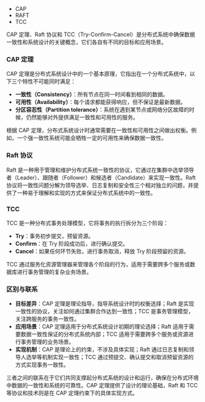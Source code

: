 - CAP
- RAFT
- TCC

CAP 定理、Raft 协议和 TCC（Try-Confirm-Cancel）是分布式系统中确保数据一致性和系统设计的关键概念，它们各自有不同的目标和应用场景。

### CAP 定理
CAP 定理是分布式系统设计中的一个基本原理，它指出在一个分布式系统中，以下三个特性不可能同时满足：
- **一致性（Consistency）**：所有节点在同一时间看到相同的数据。
- **可用性（Availability）**：每个请求都能获得响应，但不保证是最新数据。
- **分区容忍性（Partition tolerance）**：系统在遇到某节点或网络分区故障的时候，仍然能够对外提供满足一致性和可用性的服务。

根据 CAP 定理，分布式系统设计时通常需要在一致性和可用性之间做出权衡。例如，一个强一致性系统可能会牺牲一定的可用性来确保数据一致性。

### Raft 协议
Raft 是一种用于管理和维护分布式系统一致性的协议，它通过在集群中选举领导者（Leader）、跟随者（Follower）和候选者（Candidate）来实现一致性。Raft 协议将一致性问题分解为领导选举、日志复制和安全性三个相对独立的问题，并提供了一种易于理解和实现的方式来保证分布式系统中的一致性。

### TCC
TCC 是一种分布式事务处理模型，它将事务的执行拆分为三个阶段：
- **Try**：事务初步提交，预留资源。
- **Confirm**：在 Try 阶段成功后，进行确认提交。
- **Cancel**：如果任何环节失败，进行事务取消，释放 Try 阶段预留的资源。

TCC 通过服务化资源管理器来管理各个阶段的行为，适用于需要跨多个服务或数据库进行事务管理的复杂业务场景。

### 区别与联系
- **目标差异**：CAP 定理是理论指导，指导系统设计时的权衡选择；Raft 是实现一致性的协议，关注如何通过集群合作达到一致性；TCC 是事务管理模型，关注跨服务的事务一致性。
- **应用场景**：CAP 定理适用于分布式系统设计初期的理论选择；Raft 适用于需要数据一致性保证的分布式系统内部；TCC 适用于需要跨多个服务或资源进行事务管理的业务场景。
- **实现机制**：CAP 是理论上的约束，不涉及具体实现；Raft 通过日志复制和领导人选举等机制实现一致性；TCC 通过预提交、确认提交和取消预留资源的方式实现事务一致性。

三者之间的联系在于它们共同支撑起分布式系统的设计和运行，确保在分布式环境中数据的一致性和系统的可靠性。CAP 定理提供了设计的理论基础，Raft 和 TCC 等协议和技术则是在 CAP 定理约束下的具体实现方式。